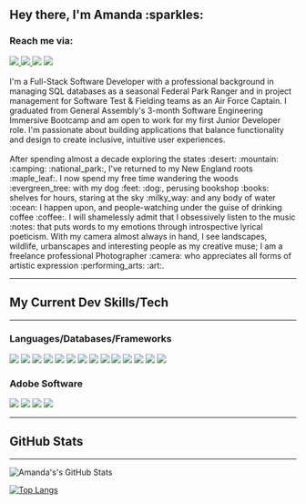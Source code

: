 <h2>Hey there, I'm Amanda :sparkles:</h2>

<h3>Reach me via:</h3>
<div id="badges">
<a href="https://www.linkedin.com/in/amandastern73/">
<img src="https://img.shields.io/badge/LinkedIn-blue?logo=linkedin&logoColor=white&style=for-the-badge" />
</a>
<a href="mailto:amanda.stern.73@gmail.com?subject=GitHub%20Contact">
<img src="https://img.shields.io/badge/Gmail-D14836?style=for-the-badge&logo=gmail&logoColor=white" />
</a>
<a href="https://www.amandastern.dev"><img src="https://img.shields.io/static/v1?label=*&message=Dev Portfolio&color=important&labelColor=important"></a>
<a href="https://www.codewars.com/users/shakestuffup73/"><img src="https://www.codewars.com/users/shakestuffup73/badges/large" /></a>
</div>
<br>
I'm a Full-Stack Software Developer with a professional background in managing SQL databases as a seasonal Federal Park Ranger and in project management for Software Test & Fielding teams as an Air Force Captain. I graduated from General Assembly's 3-month Software Engineering Immersive Bootcamp and am open to work for my first Junior Developer role. I'm passionate about building applications that balance functionality and design to create inclusive, intuitive user experiences.
<br>
<br>
After spending almost a decade exploring the states :desert: :mountain: :camping: :national_park:, I've returned to my New England roots :maple_leaf:. I now spend my free time wandering the woods :evergreen_tree: with my dog :feet: :dog:, perusing bookshop :books: shelves for hours, staring at the sky :milky_way: and any body of water :ocean: I happen upon, and people-watching under the guise of drinking coffee :coffee:. I will shamelessly admit that I obsessively listen to the music :notes: that puts words to my emotions through introspective lyrical poeticism. With my camera almost always in hand, I see landscapes, wildlife, urbanscapes and interesting people as my creative muse; I am a freelance professional Photographer :camera: who appreciates all forms of artistic expression :performing_arts: :art:.
<hr>
<h2>My Current Dev Skills/Tech</h2>
<hr>
<h3>Languages/Databases/Frameworks</h3>
<div id="techSkills">
<img src="https://img.shields.io/badge/HTML5-E34F26?style=for-the-badge&logo=html5&logoColor=white">
<img src="https://img.shields.io/badge/CSS3-1572B6?style=for-the-badge&logo=css3&logoColor=white">
<img src="https://img.shields.io/badge/JavaScript-F7DF1E?style=for-the-badge&logo=javascript&logoColor=black">
<img src="https://img.shields.io/badge/Python-14354C?style=for-the-badge&logo=python&logoColor=white">
<img src="https://img.shields.io/badge/Node.js-43853D?style=for-the-badge&logo=node.js&logoColor=white">
<img src="	https://img.shields.io/badge/Express.js-404D59?style=for-the-badge">
<img src="https://img.shields.io/badge/React-20232A?style=for-the-badge&logo=react&logoColor=61DAFB">
<img src="https://img.shields.io/badge/Bootstrap-563D7C?style=for-the-badge&logo=bootstrap&logoColor=white">
<img src="https://img.shields.io/badge/Django-092E20?style=for-the-badge&logo=django&logoColor=white">
<img src="https://img.shields.io/badge/docker-%230db7ed.svg?style=for-the-badge&logo=docker&logoColor=white">
<img src="https://img.shields.io/badge/PostgreSQL-316192?style=for-the-badge&logo=postgresql&logoColor=white">
<img src="https://img.shields.io/badge/MongoDB-4EA94B?style=for-the-badge&logo=mongodb&logoColor=white">
<img src="https://img.shields.io/badge/Postman-FF6C37?style=for-the-badge&logo=postman&logoColor=white">
<img src="https://img.shields.io/badge/microsoft%20azure-0089D6?style=for-the-badge&logo=microsoft-azure&logoColor=white">
<br>
<h3>Adobe Software</h3>
<img src="https://img.shields.io/badge/Adobe%20Creative%20Cloud-DA1F26?style=for-the-badge&logo=Adobe%20Creative%20Cloud&logoColor=white">
<img src="https://img.shields.io/badge/Adobe%20Lightroom-31A8FF?style=for-the-badge&logo=Adobe%20Lightroom&logoColor=white">
<img src="https://img.shields.io/badge/Adobe%20Photoshop-31A8FF?style=for-the-badge&logo=Adobe%20Photoshop&logoColor=black">
<img src="https://img.shields.io/badge/Adobe%20Illustrator-FF9A00?style=for-the-badge&logo=adobe%20illustrator&logoColor=white">
<br>
</div>
<hr>
<h2>GitHub Stats</h2>
<hr>

![Amanda's's GitHub Stats](https://github-readme-stats.vercel.app/api?username=shakestuffup73&theme=react&show_icons=true)

[![Top Langs](https://github-readme-stats.vercel.app/api/top-langs/?username=shakestuffup73&layout=compact&theme=react)](https://github.com/shakestuffup73/github-readme-stats)
